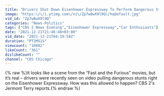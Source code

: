 ```yaml
---
title: "Drivers Shut Down Eisenhower Expressway To Perform Dangerous Stunts"
image: "https:\/\/i.ytimg.com\/vi\/Zp7w8wX9l9Q\/hqdefault.jpg"
vid_id: "Zp7w8wX9l9Q"
categories: "News-Politics"
tags: ["CBS 2 News Evening","Eisenhower Expressway","Car Enthusiasts"]
date: "2021-12-21T21:46:48+03:00"
vid_date: "2021-12-21T04:19:58Z"
duration: "PT2M51S"
viewcount: "18082"
likeCount: "361"
dislikeCount: ""
channel: "CBS Chicago"
---
```

{% raw %}It looks like a scene from the “Fast and the Furious” movies, but it’s real – drivers were recently seen on video pulling dangerous stunts right on the Eisenhower Expressway. How was this allowed to happen? CBS 2's Jermont Terry reports.{% endraw %}
